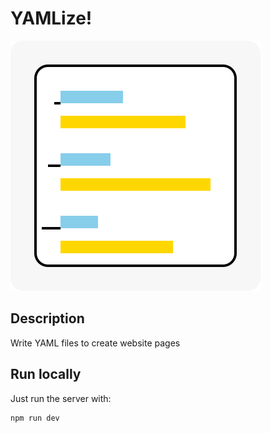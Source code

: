 # YAMLize!

![YAML + JS Icon](./logo.svg)

## Description

Write YAML files to create website pages

## Run locally

Just run the server with:

```
npm run dev
```
